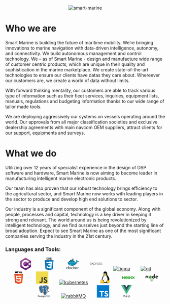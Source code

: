 <p align="center"> <img src="https://komarev.com/ghpvc/?username=smart-marine&label=Profile%20views&color=0e75b6&style=flat" alt="smart-marine" /> </p>

# Who we are
Smart Marine is building the future of maritime mobility. We’re bringing innovations to marine navigation with data-driven intelligence, autonomy, and connectivity. We build autonomous management and control technology. We – as of Smart Marine - design and manufacture wide range of customer centric products, which are unique in their quality and sophistication in the marine marketplace. We create state-of-the-art technologies to ensure our clients have datas they care about. Whereever our customers are, we create a world of data without limits.

With forward thinking mentality, our customers are able to track various type of information such as their fleet services, inquiries, equipment lists, manuals, regulations and budgeting information thanks to our wide range of tailor made tools.

We are deploying aggressively our systems on vessels operating around the world. Our approvals from all major classification societies and exclusive dealership agreements with main navcom OEM suppliers, attract clients for our support, equipments and surveys.

# What we do
Utilizing over 12 years of specialist experience in the design of DSP software and hardware, Smart Marine is now aiming to become leader in manufacturing intelligent marine electronic products.

Our team has also proven that our robust technology brings efficiency to the agricultural sector, and Smart Marine now works with leading players in the sector to produce and develop high end solutions to sector.

Our industry is a significant component of the global economy. Along with people, processes and capital, technology is a key driver in keeping it strong and relevant. The world around us is being revolutionized by intelligent technology, and we find ourselves just beyond the starting line of broad adoption. Expect to see Smart Marine as one of the most significant companies serving the industry in the 21st century.




<h3 align="left">Languages and Tools:</h3>
<p align="center"> 
<a style="display: inline-block; margin: 0 15px" href="https://www.w3schools.com/cs/" target="_blank" rel="noreferrer"> 
    <img src="https://raw.githubusercontent.com/devicons/devicon/master/icons/csharp/csharp-original.svg" alt="csharp" width="40" height="40"/> 
    </a> 
    <a style="display: inline-block; margin: 0 15px" href="https://www.w3schools.com/css/" target="_blank" rel="noreferrer"> 
    <img src="https://raw.githubusercontent.com/devicons/devicon/master/icons/css3/css3-original-wordmark.svg" alt="css3" width="40" height="40"/> 
    </a> 
    <a style="display: inline-block; margin: 0 15px" href="https://www.docker.com/" target="_blank" rel="noreferrer"> 
    <img src="https://raw.githubusercontent.com/devicons/devicon/master/icons/docker/docker-original-wordmark.svg" alt="docker" width="40" height="40"/> 
    </a> 
    <a style="display: inline-block; margin: 0 15px" href="https://expressjs.com" target="_blank" rel="noreferrer"> 
    <img src="https://raw.githubusercontent.com/devicons/devicon/master/icons/express/express-original-wordmark.svg" alt="express" width="40" height="40"/> 
    </a> 
    <a style="display: inline-block; margin: 0 15px" href="https://www.figma.com/" target="_blank" rel="noreferrer"> 
    <img src="https://www.vectorlogo.zone/logos/figma/figma-icon.svg" alt="figma" width="40" height="40"/> 
    </a> 
    <a style="display: inline-block; margin: 0 15px" href="https://git-scm.com/" target="_blank" rel="noreferrer"> 
    <img src="https://www.vectorlogo.zone/logos/git-scm/git-scm-icon.svg" alt="git" width="40" height="40"/> 
    </a> 
    <a style="display: inline-block; margin: 0 15px" href="https://www.w3.org/html/" target="_blank" rel="noreferrer"> 
    <img src="https://raw.githubusercontent.com/devicons/devicon/master/icons/html5/html5-original-wordmark.svg" alt="html5" width="40" height="40"/> 
    </a> 
    <a style="display: inline-block; margin: 0 15px" href="https://developer.mozilla.org/en-US/docs/Web/JavaScript" target="_blank" rel="noreferrer"> 
    <img src="https://raw.githubusercontent.com/devicons/devicon/master/icons/javascript/javascript-original.svg" alt="javascript" width="40" height="40"/> 
    </a> 
    <a style="display: inline-block; margin: 0 15px" href="https://kubernetes.io" target="_blank" rel="noreferrer"> 
    <img src="https://www.vectorlogo.zone/logos/kubernetes/kubernetes-icon.svg" alt="kubernetes" width="40" height="40"/> 
    </a> 
    <a style="display: inline-block; margin: 0 15px" href="https://www.linux.org/" target="_blank" rel="noreferrer"> 
    <img src="https://raw.githubusercontent.com/devicons/devicon/master/icons/linux/linux-original.svg" alt="linux" width="40" height="40"/> 
    </a> 
    <a style="display: inline-block; margin: 0 15px" href="https://www.nginx.com" target="_blank" rel="noreferrer"> 
    <img src="https://raw.githubusercontent.com/devicons/devicon/master/icons/nginx/nginx-original.svg" alt="nginx" width="40" height="40"/> 
    </a> 
    <a style="display: inline-block; margin: 0 15px" href="https://nodejs.org" target="_blank" rel="noreferrer"> 
    <img src="https://raw.githubusercontent.com/devicons/devicon/master/icons/nodejs/nodejs-original-wordmark.svg" alt="nodejs" width="40" height="40"/> 
    </a> 
    <a style="display: inline-block; margin: 0 15px" href="https://www.postgresql.org" target="_blank" rel="noreferrer"> 
    <img src="https://raw.githubusercontent.com/devicons/devicon/master/icons/postgresql/postgresql-original-wordmark.svg" alt="postgresql" width="40" height="40"/> 
    </a> 
    <a style="display: inline-block; margin: 0 15px" href="https://www.rabbitmq.com" target="_blank" rel="noreferrer"> 
    <img src="https://www.vectorlogo.zone/logos/rabbitmq/rabbitmq-icon.svg" alt="rabbitMQ" width="40" height="40"/> 
    </a> 
    <a style="display: inline-block; margin: 0 15px" href="https://www.typescriptlang.org/" target="_blank" rel="noreferrer"> 
    <img src="https://raw.githubusercontent.com/devicons/devicon/master/icons/typescript/typescript-original.svg" alt="typescript" width="40" height="40"/> 
    </a> 
    <a style="display: inline-block; margin: 0 15px" href="https://vuejs.org/" target="_blank" rel="noreferrer"> 
    <img src="https://raw.githubusercontent.com/devicons/devicon/master/icons/vuejs/vuejs-original-wordmark.svg" alt="vuejs" width="40" height="40"/> 
    </a> 
</p>


